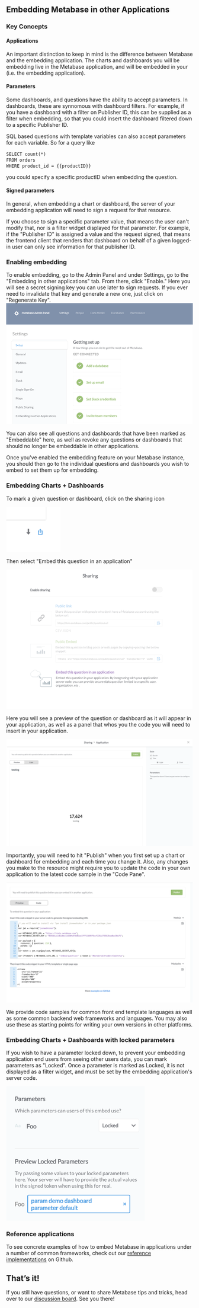 ## Embedding Metabase in other Applications

### Key Concepts

#### Applications
An important distinction to keep in mind is the difference between Metabase and the embedding application. The charts and dashboards you will be embedding live in the Metabase application, and will be embedded in your (i.e. the embedding application). 

#### Parameters 
Some dashboards, and questions have the ability to accept parameters. In dashboards, these are synnomous with dashboard filters. For example, if you have a dashboard with a filter on Publisher ID, this can be supplied as a filter when embedding, so that you could insert the dashboard filtered down to a specific Publisher ID.

SQL based questions with template variables can also accept parameters for each variable. So for a query like
```
SELECT count(*)
FROM orders
WHERE product_id = {{productID}}
```
you could specify a specific productID when embedding the question.

#### Signed parameters
In general, when embedding a chart or dashboard, the server of your embedding application will need to sign a request for that resource. 

If you choose to sign a specific parameter value, that means the user can't modify that, nor is a filter widget displayed for that parameter. For example, if the "Publisher ID" is assigned a value and the request signed, that means the frontend client that renders that dashboard on behalf of a given logged-in user can only see information for that publisher ID. 

### Enabling embedding
To enable embedding, go to the Admin Panel and under Settings, go to the "Embedding in other applications" tab. From there, click "Enable." Here you will see a secret signing key you can use later to sign requests. If you ever need to invalidate that key and generate a new one, just click on "Regenerate Key". 
![Enabling Embedding](images/embedding/01-enabling.png)

You can also see all questions and dashboards that have been marked as "Embeddable" here, as well as revoke any questions or dashboards that should no longer be embeddable in other applications. 

Once you've enabled the embedding feature on your Metabase instance, you should then go to the individual questions and dashboards you wish to embed to set them up for embedding.

### Embedding Charts + Dashboards

To mark a given question or dashboard, click on the sharing icon 

![Share icon](images/embedding/02-share-icon.png)

Then select "Embed this question in an application"

![Enable sharing for a question](images/embedding/03-enable-question.png)

Here you will see a preview of the question or dashboard as it will appear in your application, as well as a panel that whos you the code you will need to insert in your application. 

![Preview](images/embedding/04-preview.png)

Importantly, you will need to hit "Publish" when you first set up a  chart or dashboard for embedding and each time you change it. Also, any changes you make to the resource might require you to update the code in your own application to the latest code sample in the "Code Pane". 

![Code samples for embedding](images/embedding/05-code.png)

We provide code samples for common front end template languages as well as some common backend web frameworks and languages. You may also use these as starting points for writing your own versions in other platforms.


### Embedding Charts + Dashboards with locked parameters
If you wish to have a parameter locked down, to prevent your embedding application end users from seeing other users data, you can mark parameters as "Locked". Once a parameter is marked as Locked, it is not displayed as a filter widget, and must be set by the embedding application's server code. 

![Locked parameters](images/embedding/06-locked.png)

### Reference applications
To see concrete examples of how to embed Metabase in applications under a number of common frameworks, check out our [reference implementations](https://github.com/metabase/embedding-reference-apps) on Github.

## That’s it!
If you still have questions, or want to share Metabase tips and tricks, head over to our [discussion board](http://discourse.metabase.com/). See you there!
